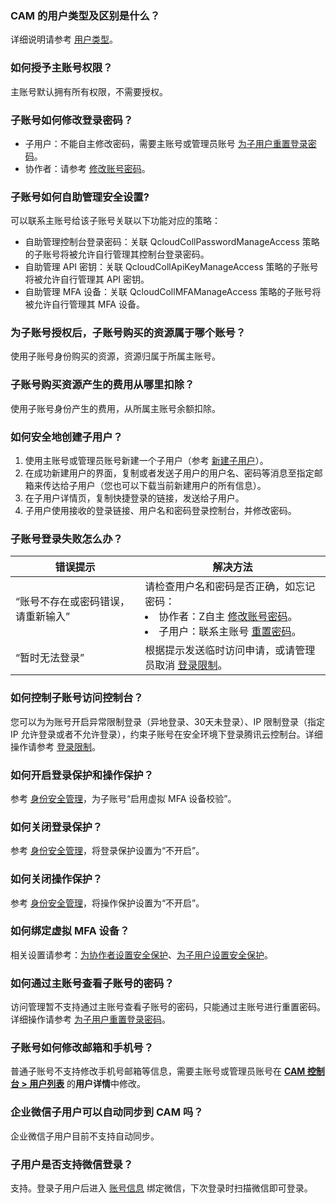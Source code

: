 ### CAM 的用户类型及区别是什么？
详细说明请参考 [用户类型](https://cloud.tencent.com/document/product/598/13665)。


### 如何授予主账号权限？
主账号默认拥有所有权限，不需要授权。

### 子账号如何修改登录密码？
- 子用户：不能自主修改密码，需要主账号或管理员账号 [为子用户重置登录密码](https://cloud.tencent.com/document/product/598/36260)。
- 协作者：请参考 [修改账号密码](https://cloud.tencent.com/document/product/378/14623)。

### 子账号如何自助管理安全设置?
可以联系主账号给该子账号关联以下功能对应的策略：
- 自助管理控制台登录密码：关联 QcloudCollPasswordManageAccess  策略的子账号将被允许自行管理其控制台登录密码。
- 自助管理 API 密钥：关联 QcloudCollApiKeyManageAccess  策略的子账号将被允许自行管理其 API 密钥。
- 自助管理 MFA 设备：关联 QcloudCollMFAManageAccess  策略的子账号将被允许自行管理其 MFA 设备。

### 为子账号授权后，子账号购买的资源属于哪个账号？
使用子账号身份购买的资源，资源归属于所属主账号。


### 子账号购买资源产生的费用从哪里扣除？
使用子账号身份产生的费用，从所属主账号余额扣除。

### 如何安全地创建子用户？
1. 使用主账号或管理员账号新建一个子用户（参考 [新建子用户](https://cloud.tencent.com/document/product/598/13674)）。
2. 在成功新建用户的界面，复制或者发送子用户的用户名、密码等消息至指定邮箱来传达给子用户（您也可以下载当前新建用户的所有信息）。
3. 在子用户详情页，复制快捷登录的链接，发送给子用户。
4. 子用户使用接收的登录链接、用户名和密码登录控制台，并修改密码。


### 子账号登录失败怎么办？

| 错误提示 | 解决方法 | 
|---------|---------|
| “账号不存在或密码错误，请重新输入” | 请检查用户名和密码是否正确，如忘记密码：<li>协作者：Z自主 [修改账号密码](https://cloud.tencent.com/document/product/378/14623)。</li><li>子用户：联系主账号 [重置密码](https://cloud.tencent.com/document/product/598/36260)。</li>|
| “暂时无法登录” | 根据提示发送临时访问申请，或请管理员取消 [登录限制](https://cloud.tencent.com/document/product/598/38318)。|

### 如何控制子账号访问控制台？
您可以为为账号开启异常限制登录（异地登录、30天未登录）、IP 限制登录（指定 IP 允许登录或者不允许登录），约束子账号在安全环境下登录腾讯云控制台。详细操作请参考  [登录限制](https://cloud.tencent.com/document/product/598/38318)。


### 如何开启登录保护和操作保护？
参考 [身份安全管理](https://cloud.tencent.com/document/product/598/73859)，为子账号“启用虚拟 MFA 设备校验”。


### 如何关闭登录保护？
参考 [身份安全管理](https://cloud.tencent.com/document/product/598/73859)，将登录保护设置为“不开启”。

### 如何关闭操作保护？
参考 [身份安全管理](https://cloud.tencent.com/document/product/598/73859)，将操作保护设置为“不开启”。


### 如何绑定虚拟 MFA 设备？
相关设置请参考：[为协作者设置安全保护](https://cloud.tencent.com/document/product/598/36626)、[为子用户设置安全保护](https://cloud.tencent.com/document/product/598/36383)。


### 如何通过主账号查看子账号的密码？
访问管理暂不支持通过主账号查看子账号的密码，只能通过主账号进行重置密码。详细操作请参考 [为子用户重置登录密码](https://cloud.tencent.com/document/product/598/36260)。





### 子账号如何修改邮箱和手机号？
普通子账号不支持修改手机号邮箱等信息，需要主账号或管理员账号在 [**CAM 控制台 > 用户列表**](https://console.cloud.tencent.com/cam) 的**用户详情**中修改。 


### 企业微信子用户可以自动同步到 CAM 吗？
企业微信子用户目前不支持自动同步。

### 子用户是否支持微信登录？
支持。登录子用户后进入 [账号信息](https://console.cloud.tencent.com/developer) 绑定微信，下次登录时扫描微信即可登录。

